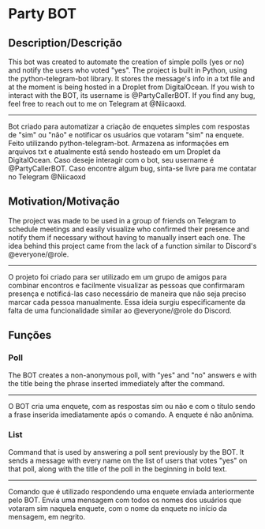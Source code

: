 # Party BOT
## Description/Descrição
This bot was created to automate the creation of simple polls (yes or no) and notify the users who voted "yes". The project is built in Python, using the python-telegram-bot library. It stores the message's info in a txt file and at the moment is being hosted in a Droplet from DigitalOcean. If you wish to interact with the BOT, its username is @PartyCallerBOT. If you find any bug, feel free to reach out to me on Telegram at @Niicaoxd.
____
Bot criado para automatizar a criação de enquetes simples com respostas de "sim" ou "não" e notificar os usuários que votaram "sim" na enquete. Feito utilizando python-telegram-bot. Armazena as informações em arquivos txt e atualmente está sendo hosteado em um Droplet da DigitalOcean. Caso deseje interagir com o bot, seu username é @PartyCallerBOT. Caso encontre algum bug, sinta-se livre para me contatar no Telegram @Niicaoxd


## Motivation/Motivação
The project was made to be used in a group of friends on Telegram to schedule meetings and easily visualize who confirmed their presence and notify them if necessary without having to manually insert each one. The idea behind this project came from the lack of a function similar to Discord's @everyone/@role.
___

O projeto foi criado para ser utilizado em um grupo de amigos para combinar encontros e facilmente visualizar as pessoas que confirmaram presença e notificá-las caso necessário de maneira que não seja preciso marcar cada pessoa manualmente. Essa ideia surgiu especificamente da falta de uma funcionalidade similar ao @everyone/@role do Discord.



## Funções

### Poll
The BOT creates a non-anonymous poll, with "yes" and "no" answers e with the title being the phrase inserted immediately after the command.
___
O BOT cria uma enquete, com as respostas sim ou não e com o título sendo a frase inserida imediatamente após o comando. A enquete é não anônima.

### List
Command that is used by answering a poll sent previously by the BOT. It sends a message with every name on the list of users that votes "yes" on that poll, along with the title of the poll in the beginning in bold text.
___________________________________________
Comando que é utilizado respondendo uma enquete enviada anteriormente pelo BOT. Envia uma mensagem com todos os nomes dos usuários que votaram sim naquela enquete, com o nome da enquete no início da mensagem, em negrito.



